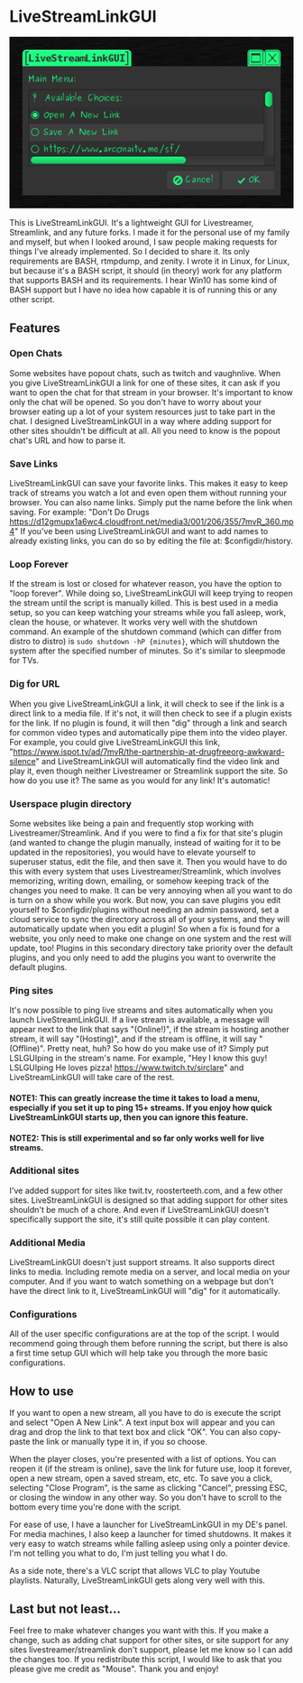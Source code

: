 # LiveStreamLinkGUI
![alt-text](screenshot.png)

This is LiveStreamLinkGUI. It's a lightweight GUI for Livestreamer, Streamlink, and any future forks. I made it for the personal use of my family and myself, but when I looked around, I saw people making requests for things I've already implemented. So I decided to share it. Its only requirements are BASH, rtmpdump, and zenity. I wrote it in Linux, for Linux, but because it's a BASH script, it should (in theory) work for any platform that supports BASH and its requirements. I hear Win10 has some kind of BASH support but I have no idea how capable it is of running this or any other script.

## Features
### Open Chats
Some websites have popout chats, such as twitch and vaughnlive. When you give LiveStreamLinkGUI a link for one of these sites, it can ask if you want to open the chat for that stream in your browser. It's important to know only the chat will be opened. So you don't have to worry about your browser eating up a lot of your system resources just to take part in the chat. I designed LiveStreamLinkGUI in a way where adding support for other sites shouldn't be difficult at all. All you need to know is the popout chat's URL and how to parse it.

### Save Links
LiveStreamLinkGUI can save your favorite links. This makes it easy to keep track of streams you watch a lot and even open them without running your browser. You can also name links. Simply put the name before the link when saving. For example: "Don't Do Drugs https://d12gmupx1a6wc4.cloudfront.net/media3/001/206/355/7mvR_360.mp4" If you've been using LiveStreamLinkGUI and want to add names to already existing links, you can do so by editing the file at: $configdir/history.

### Loop Forever
If the stream is lost or closed for whatever reason, you have the option to "loop forever". While doing so, LiveStreamLinkGUI will keep trying to reopen the stream until the script is manually killed. This is best used in a media setup, so you can keep watching your streams while you fall asleep, work, clean the house, or whatever. It works very well with the shutdown command. An example of the shutdown command (which can differ from distro to distro) is `sudo shutdown -hP {minutes}`, which will shutdown the system after the specified number of minutes. So it's similar to sleepmode for TVs.

### Dig for URL
When you give LiveStreamLinkGUI a link, it will check to see if the link is a direct link to a media file. If it's not, it will then check to see if a plugin exists for the link. If no plugin is found, it will then "dig" through a link and search for common video types and automatically pipe them into the video player. For example, you could give LiveStreamLinkGUI this link, "https://www.ispot.tv/ad/7mvR/the-partnership-at-drugfreeorg-awkward-silence" and LiveStreamLinkGUI will automatically find the video link and play it, even though neither Livestreamer or Streamlink support the site. So how do you use it? The same as you would for any link! It's automatic!

### Userspace plugin directory
Some websites like being a pain and frequently stop working with Livestreamer/Streamlink. And if you were to find a fix for that site's plugin (and wanted to change the plugin manually, instead of waiting for it to be updated in the repositories), you would have to elevate yourself to superuser status, edit the file, and then save it. Then you would have to do this with every system that uses Livestreamer/Streamlink, which involves memorizing, writing down, emailing, or somehow keeping track of the changes you need to make. It can be very annoying when all you want to do is turn on a show while you work. But now, you can save plugins you edit yourself to $configdir/plugins without needing an admin password, set a cloud service to sync the directory across all of your systems, and they will automatically update when you edit a plugin! So when a fix is found for a website, you only need to make one change on one system and the rest will update, too! Plugins in this secondary directory take priority over the default plugins, and you only need to add the plugins you want to overwrite the default plugins.

### Ping sites
It's now possible to ping live streams and sites automatically when you launch LiveStreamLinkGUI. If a live stream is available, a message will appear next to the link that says "(Online!)", if the stream is hosting another stream, it will say "(Hosting)", and if the stream is offline, it will say "(Offline)". Pretty neat, huh? So how do you make use of it? Simply put LSLGUIping in the stream's name. For example, "Hey I know this guy! LSLGUIping He loves pizza! https://www.twitch.tv/sirclare" and LiveStreamLinkGUI will take care of the rest.
#### NOTE1: This can greatly increase the time it takes to load a menu, especially if you set it up to ping 15+ streams. If you enjoy how quick LiveStreamLinkGUI starts up, then you can ignore this feature.
#### NOTE2: This is still experimental and so far only works well for live streams.

### Additional sites
I've added support for sites like twit.tv, roosterteeth.com, and a few other sites. LiveStreamLinkGUI is designed so that adding support for other sites shouldn't be much of a chore. And even if LiveStreamLinkGUI doesn't specifically support the site, it's still quite possible it can play content.

### Additional Media
LiveStreamLinkGUI doesn't just support streams. It also supports direct links to media. Including remote media on a server, and local media on your computer. And if you want to watch something on a webpage but don't have the direct link to it, LiveStreamLinkGUI will "dig" for it automatically.

### Configurations
All of the user specific configurations are at the top of the script. I would recommend going through them before running the script, but there is also a first time setup GUI which will help take you through the more basic configurations.

## How to use
If you want to open a new stream, all you have to do is execute the script and select "Open A New Link". A text input box will appear and you can drag and drop the link to that text box and click "OK". You can also copy-paste the link or manually type it in, if you so choose.

When the player closes, you're presented with a list of options. You can reopen it (if the stream is online), save the link for future use, loop it forever, open a new stream, open a saved stream, etc, etc. To save you a click, selecting "Close Program", is the same as clicking "Cancel", pressing ESC, or closing the window in any other way. So you don't have to scroll to the bottom every time you're done with the script.

For ease of use, I have a launcher for LiveStreamLinkGUI in my DE's panel. For media machines, I also keep a launcher for timed shutdowns. It makes it very easy to watch streams while falling asleep using only a pointer device. I'm not telling you what to do, I'm just telling you what I do.

As a side note, there's a VLC script that allows VLC to play Youtube playlists. Naturally, LiveStreamLinkGUI gets along very well with this.

## Last but not least...
Feel free to make whatever changes you want with this. If you make a change, such as adding chat support for other sites, or site support for any sites livestreamer/streamlink don't support, please let me know so I can add the changes too. If you redistribute this script, I would like to ask that you please give me credit as "Mouse". Thank you and enjoy!
